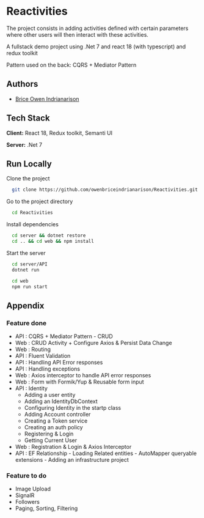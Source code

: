 # Reactivities

The project consists in adding activities defined with certain parameters where other users will then interact with these activities.

A fullstack demo project using .Net 7 and react 18 (with typescript) and redux toolkit

Pattern used on the back: CQRS + Mediator Pattern

## Authors

- [Brice Owen Indrianarison](https://github.com/owenbriceindrianarison)

## Tech Stack

**Client:** React 18, Redux toolkit, Semanti UI

**Server:** .Net 7

## Run Locally

Clone the project

```bash
  git clone https://github.com/owenbriceindrianarison/Reactivities.git
```

Go to the project directory

```bash
  cd Reactivities
```

Install dependencies

```bash
  cd server && dotnet restore
  cd .. && cd web && npm install
```

Start the server

```bash
  cd server/API
  dotnet run

  cd web
  npm run start
```

## Appendix

### Feature done

- API : CQRS + Mediator Pattern - CRUD
- Web : CRUD Activity + Configure Axios & Persist Data Change
- Web : Routing
- API : Fluent Validation
- API : Handling API Error responses
- API : Handling exceptions
- Web : Axios interceptor to handle API error responses
- Web : Form with Formik/Yup & Reusable form input
- API : Identity
  - Adding a user entity
  - Adding an IdentityDbContext
  - Configuring Identity in the startp class
  - Adding Account controller
  - Creating a Token service
  - Creating an auth policy
  - Registering & Login
  - Getting Current User
- Web : Registration & Login & Axios Interceptor
- API : EF Relationship - Loading Related entities - AutoMapper queryable extensions - Adding an infrastructure project

### Feature to do

- Image Upload
- SignalR
- Followers
- Paging, Sorting, Filtering
